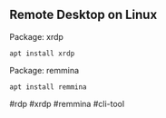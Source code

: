 ## Remote Desktop on Linux

Package: xrdp

`apt install xrdp`

Package: remmina 

`apt install remmina`

#rdp #xrdp #remmina #cli-tool 